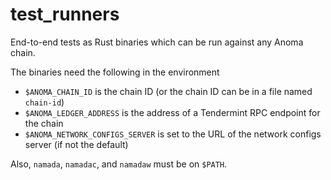 # test_runners

End-to-end tests as Rust binaries which can be run against any Anoma chain.

The binaries need the following in the environment

- `$ANOMA_CHAIN_ID` is the chain ID (or the chain ID can be in a file named `chain-id`)
- `$ANOMA_LEDGER_ADDRESS` is the address of a Tendermint RPC endpoint for the chain
- `$ANOMA_NETWORK_CONFIGS_SERVER` is set to the URL of the network configs server (if not the default)

Also, `namada`, `namadac`, and `namadaw` must be on `$PATH`.
